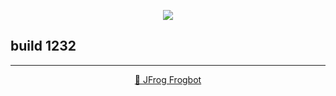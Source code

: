 <div align='center'>

[![](https://raw.githubusercontent.com/jfrog/frogbot/master/resources/v2/noVulnerabilityBannerMR.png)](https://github.com/jfrog/frogbot#readme)

</div>

## build 1232


---
<div align='center'>

[🐸 JFrog Frogbot](https://github.com/jfrog/frogbot#readme)

</div>
